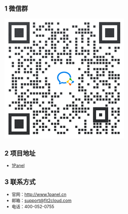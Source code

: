 ## 1 微信群

![wechat-group](./img/wechat-group.png)

## 2 项目地址

- [1Panel](https://github.com/1Panel-dev/1Panel)

## 3 联系方式

- 官网：http://www.1panel.cn
- 邮箱：support@fit2cloud.com
- 电话：400-052-0755

